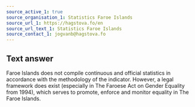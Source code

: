 ```yaml
---
source_active_1: true
source_organisation_1: Statistics Faroe Islands
source_url_1: https://hagstova.fo/en
source_url_text_1: Statistics Faroe Islands
source_contact_1: jogvanb@hagstova.fo
---
```

## Text answer  
Faroe Islands does not compile continuous and official statistics in accordance with the methodology of the indicator.
However, a legal framework does exist (especially in The Faroese Act on Gender Equality from 1994), which serves to promote, enforce and monitor equality in The Faroe Islands.

